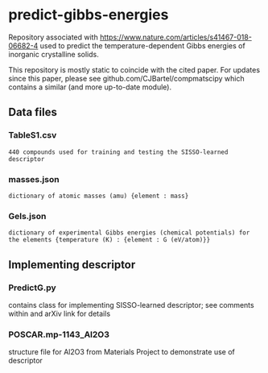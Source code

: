 # predict-gibbs-energies

Repository associated with https://www.nature.com/articles/s41467-018-06682-4 used to predict the temperature-dependent Gibbs energies of inorganic crystalline solids.


This repository is mostly static to coincide with the cited paper. For updates since this paper, please see github.com/CJBartel/compmatscipy which contains a similar (and more up-to-date module).


## Data files

  ### TableS1.csv 
    
    440 compounds used for training and testing the SISSO-learned descriptor
    
  ### masses.json

    dictionary of atomic masses (amu) {element : mass}

  ### Gels.json
  
    dictionary of experimental Gibbs energies (chemical potentials) for the elements {temperature (K) : {element : G (eV/atom)}}

## Implementing descriptor

  ### PredictG.py
    
  contains class for implementing SISSO-learned descriptor; see comments within and arXiv link for details    
    
  ### POSCAR.mp-1143_Al2O3
  
  structure file for Al2O3 from Materials Project to demonstrate use of descriptor
